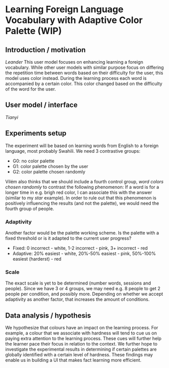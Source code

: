 # Learning Foreign Language Vocabulary with Adaptive Color Palette (WIP)

## Introduction / motivation
_Leander_
This user model focuses on enhancing learning a foreign vocabulary. While other user models with similar purpose focus on differing the repetition time between words based on their difficulty for the user, this model uses color instead. 
During the learning process each word is accompanied by a certain color. This color changed based on the difficulty of the word for the user. 


## User model / interface
_Tianyi_


## Experiments setup

The experiment will be based on learning words from English to a foreign language, most probably Swahili.
We need 3 contrastive groups:
- G0: no color palette
- G1: color palette chosen by the user
- G2: color palette chosen randomly

Vilém also thinks that we should include a fourth control group, _word colors chosen randomly_ to contrast the following phenomenon: 
If a word is for a longer time in e.g. brigh red color, I can associate this with the answer (similar to my *star* example).
In order to rule out that this phenomenon is positively influencing the results (and not the palette), we would need the fourth group of people.

### Adaptivity

Another factor would be the palette working scheme.
Is the palette with a fixed threshold or is it adapted to the current user progress?
- Fixed: 0 incorrect - white, 1-2 incorrect - pink, 3+ incorrect - red
- Adaptive: 20% easiest - white, 20%-50% easiest - pink, 50%-100% easiest (harderst) - red

### Scale

The exact scale is yet to be determined (number words, sessions and people).
Since we have 3 or 4 groups, we may need e.g. 8 people to get 2 people per condition, and possibly more. 
Depending on whether we accept adaptivity as another factor, that increases the amount of conditions.

## Data analysis / hypothesis
We hypothesize that colours have an impact on the learning process. For example, a colour that we associate with hardness will tend to cue us on paying extra attention to the learning process. These cues will further help the learner pace their focus in relation to the context. We further hope to investigate the experimental results in determining if certain palettes are globally identified with a certain level of hardness. These findings may enable us in building a UI that makes fact learning more efficient.


